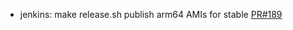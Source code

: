 - jenkins: make release.sh publish arm64 AMIs for stable [PR#189](https://github.com/flatcar/scripts/pull/189)

